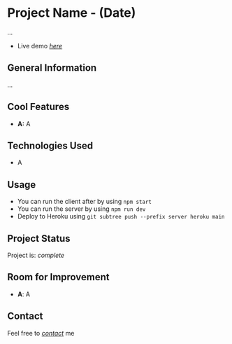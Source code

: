 # Project Name - (Date)
...

- Live demo [_here_](https://www.loremipsum.com)

## General Information

...

## Cool Features
- **A:** A

## Technologies Used
- A

## Usage
- You can run the client after by using `npm start`
- You can run the server by using `npm run dev`
- Deploy to Heroku using `git subtree push --prefix server heroku main`

## Project Status
Project is: _complete_

## Room for Improvement

- **A**: A

## Contact
Feel free to [_contact_](mailto:chrisjcastle93@gmail.com) me

